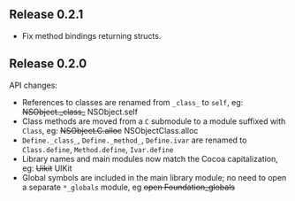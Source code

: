 ## Release 0.2.1

* Fix method bindings returning structs.


## Release 0.2.0

API changes:

* References to classes are renamed from `_class_` to `self`, eg:
  ~~NSObject.\_class\_~~ NSObject.self
* Class methods are moved from a `C` submodule to a module suffixed with `Class`,
  eg: ~~NSObject.C.alloc~~ NSObjectClass.alloc
* `Define._class_`, `Define._method_`, `Define.ivar` are renamed to `Class.define`,
  `Method.define`, `Ivar.define`
* Library names and main modules now match the Cocoa capitalization, eg:
  ~~Uikit~~ UIKit
* Global symbols are included in the main library module; no need to open a
  separate `*_globals` module, eg ~~open Foundation_globals~~
